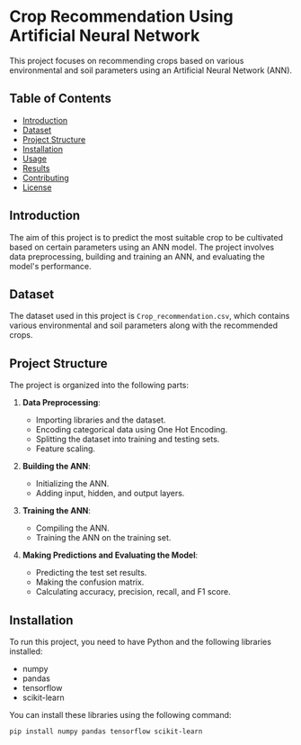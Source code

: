 # Crop Recommendation Using Artificial Neural Network

This project focuses on recommending crops based on various environmental and soil parameters using an Artificial Neural Network (ANN).

## Table of Contents

- [Introduction](#introduction)
- [Dataset](#dataset)
- [Project Structure](#project-structure)
- [Installation](#installation)
- [Usage](#usage)
- [Results](#results)
- [Contributing](#contributing)
- [License](#license)

## Introduction

The aim of this project is to predict the most suitable crop to be cultivated based on certain parameters using an ANN model. The project involves data preprocessing, building and training an ANN, and evaluating the model's performance.

## Dataset

The dataset used in this project is `Crop_recommendation.csv`, which contains various environmental and soil parameters along with the recommended crops.

## Project Structure

The project is organized into the following parts:

1. **Data Preprocessing**:
   - Importing libraries and the dataset.
   - Encoding categorical data using One Hot Encoding.
   - Splitting the dataset into training and testing sets.
   - Feature scaling.

2. **Building the ANN**:
   - Initializing the ANN.
   - Adding input, hidden, and output layers.

3. **Training the ANN**:
   - Compiling the ANN.
   - Training the ANN on the training set.

4. **Making Predictions and Evaluating the Model**:
   - Predicting the test set results.
   - Making the confusion matrix.
   - Calculating accuracy, precision, recall, and F1 score.

## Installation

To run this project, you need to have Python and the following libraries installed:

- numpy
- pandas
- tensorflow
- scikit-learn

You can install these libraries using the following command:

```bash
pip install numpy pandas tensorflow scikit-learn
